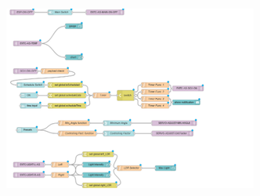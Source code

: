 ![NodeRedFlow](https://github.com/Kehan23/ProjectSmartMediBox/blob/main/Images/FlowDiagramNodeRed.png)
